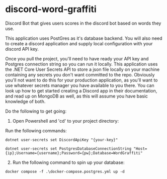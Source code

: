 # discord-word-graffiti
Discord Bot that gives users scores in the discord bot based on words they use.

This application uses PostGres as it's database backend. 
You will also need to create a discord application and supply local configuration with your discord API key. 

Once you pull the project, you'll need to have ready your API key and Postgres connection string so you can run it locally. 
This application uses the .NET Core User Secrets API to store a json file locally on your machine containing any secrets you don't want committed to the repo. 
Obviously you'll not want to do this for your production application, as you'll want to use whatever secrets manager you have available to you there. 
You can look up how to get started creating a Discord app in their documentation, and read up on MongoDB as well, as this will assume you have basic knowledge of both.

Do the following to get going:

1. Open Powershell and 'cd' to your project directory:

Run the following commands:

```dotnet user-secrets set DiscordApiKey "{your-key}"```

```dotnet user-secrets set PostgresDatabaseConnectionString "Host={ip};Username={username};Password={pw};Database=WordGraffiti"```

2. Run the following command to spin up your database:

```docker compose -f .\docker-compose.postgres.yml up -d```
